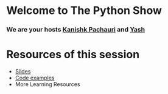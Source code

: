 # Welcome to The Python Show

### We are your hosts [Kanishk Pachauri](https://github.com/Mr-Sunglasses) and [Yash](https://github.com/YashRaj1506)


# Resources of this session

- [Sildes]()
- [Code examples]()
- More Learning Resources